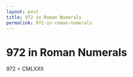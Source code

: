 ```yaml
---
layout: post
title: 972 in Roman Numerals
permalink: 972-in-roman-numerals
---
```


# 972 in Roman Numerals

972 = CMLXXII
